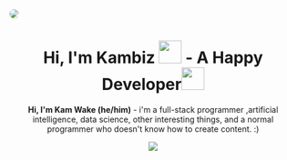 <img align='center' src="https://capsule-render.vercel.app/api?type=waving&color=timeGradient&height=300&section=header&text=Kam%Wake&fontSize=90&animation=fadeIn" style="border-radius: 15px">

<h1 align="center">Hi, I'm Kambiz <img src="https://media.tenor.com/oJ_fIavMTk8AAAAi/dm4uz3-foekoe.gif" height="40px"> - A Happy Developer<img src="https://media.tenor.com/GTOjnP3HjWoAAAAi/thumbs-up-animoji.gif" height="40px"></h2>

<p align='center'><b>Hi, I'm Kam Wake (he/him)</b> - i'm a full-stack programmer ,artificial intelligence, data science, other interesting things, and a normal programmer who doesn't know how to create content. :)</p>

<p align='center'>
	<img src="https://skillicons.dev/icons?i=html,css,js,ts,php,python,go,dart,cpp,lua">
</p>
